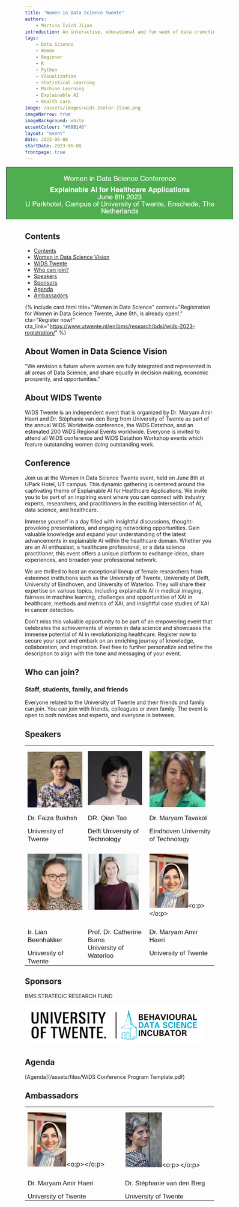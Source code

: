```yaml
---
title: "Women in Data Science Twente"
authors:
    - Martina Ivich Jijon
introduction: An interactive, educational and fun week of data crunching, modelling, (virtual) lunch workshops, and team work open to all BMS students and staff.
tags:
    - Data Science
    - Women
    - Beginner
    - R
    - Python
    - Visualization
    - Statistical Learning
    - Machine Learning
    - Explainable AI 
    - Health care 
image: /assets/images/wids-2color-1line.png
imageNarrow: true
imageBackground: white
accentColour: "#00B140"
layout: "event"
date: 2023-06-08
startDate: 2023-06-08
frontpage: true
---
```

<img alt="WIDS Twente" src="/assets/images/banner WIDS.png" style="position: relative; left: -10%; max-width: 120%" />

## Contents

- [Contents](#contents)
- [ Women in Data Science Vision](#about-women-in-data-science-vision)
- [WIDS Twente](#about-wids-twente)
- [Who can join?](#who-can-join)
- [Speakers](#speakers)
- [Sponsors](#sponsors)
- [Agenda](#agenda)
- [Ambassadors](#ambassadors)

{% include card.html title="Women in Data Science" content="Registration for Women in Data Science Twente, June 8th, is already open!." cta="Register now!" cta_link="https://www.utwente.nl/en/bms/research/bdsi/wids-2023-registration/" %} 

## About Women in Data Science Vision

"We envision a future where women are fully integrated and represented in all areas of Data Science, and share equally in decision making, economic prosperity, and opportunities." 

## About WIDS Twente 
WiDS Twente is an independent event that is organized by Dr. Maryam Amir Haeri and Dr. Stéphanie van den Berg from University of Twente as part of the annual WiDS Worldwide conference, the WiDS Datathon, and an estimated 200 WiDS Regional Events worldwide.  Everyone is invited to attend all WiDS conference and WiDS Datathon Workshop events which feature outstanding women doing outstanding work.

## Conference

Join us at the Women in Data Science Twente event, held on June 8th at UPark Hotel, UT campus. This dynamic gathering is centered around the captivating theme of Explainable AI for Healthcare Applications. We invite you to be part of an inspiring event where you can connect with industry experts, researchers, and practitioners in the exciting intersection of AI, data science, and healthcare.

Immerse yourself in a day filled with insightful discussions, thought-provoking presentations, and engaging networking opportunities. Gain valuable knowledge and expand your understanding of the latest advancements in explainable AI within the healthcare domain. Whether you are an AI enthusiast, a healthcare professional, or a data science practitioner, this event offers a unique platform to exchange ideas, share experiences, and broaden your professional network.

We are thrilled to host an exceptional lineup of female researchers from esteemed institutions such as the University of Twente, University of Delft, University of Eindhoven, and University of Waterloo. They will share their expertise on various topics, including explainable AI in medical imaging, fairness in machine learning, challenges and opportunities of XAI in healthcare, methods and metrics of XAI, and insightful case studies of XAI in cancer detection.

Don't miss this valuable opportunity to be part of an empowering event that celebrates the achievements of women in data science and showcases the immense potential of AI in revolutionizing healthcare. Register now to secure your spot and embark on an enriching journey of knowledge, collaboration, and inspiration.
Feel free to further personalize and refine the description to align with the tone and messaging of your event.

## Who can join?

### Staff, students, family, and friends

Everyone related to the University of Twente and their friends and family can join. You can join with friends, colleagues or even family. The event is open to both novices and experts, and everyone in between.

## Speakers 

<table class="MsoTableGrid" border="0" cellspacing="0" cellpadding="0" style="border-collapse:collapse;border:none;mso-yfti-tbllook:1184;mso-padding-alt:
 0cm 5.4pt 0cm 5.4pt;mso-border-insideh:none;mso-border-insidev:none">
 <tbody><tr style="mso-yfti-irow:0;mso-yfti-firstrow:yes">
  <td width="214" valign="top" style="width:160.8pt;padding:0cm 5.4pt 0cm 5.4pt">
  <p style="margin-bottom:0cm"><span style="font-size:13.0pt"><span style="mso-no-proof:yes"><!--[if gte vml 1]><v:shape id="Picture_x0020_3"
   o:spid="_x0000_i1032" type="#_x0000_t75" alt="dr. F.A. Bukhsh (Faiza) | University of Twente"
   style='width:150pt;height:150pt;visibility:visible;mso-wrap-style:square'>
   <v:imagedata src="assets/images/WIDS SPEAKERS/faiza.png"/>
  </v:shape><![endif]--><!--[if !vml]--><img width="150" height="150" src="/assets/images/WIDS SPEAKERS/faiza.png" alt="dr. F.A. Bukhsh (Faiza) | University of Twente" v:shapes="Picture_x0020_3"><!--[endif]--></span></span><span lang="EN-US" style="font-size:13.0pt;mso-ansi-language:EN-US"><o:p></o:p></span></p>
  </td>
  <td width="229" valign="top" style="width:171.85pt;padding:0cm 5.4pt 0cm 5.4pt">
  <p style="margin-bottom:0cm"><span style="font-size:13.0pt;mso-no-proof:yes"><!--[if gte vml 1]><v:shape
   id="图片_x0020_1" o:spid="_x0000_i1031" type="#_x0000_t75" alt="https://d2k0ddhflgrk1i.cloudfront.net/_processed_/2/c/csm_csm_Tao_Qian_website_photo_97956ad757_38c03c48c0.png"
   style='width:2in;height:2in;visibility:visible;mso-wrap-style:square'>
   <v:imagedata src="Explainable%20AI%20for%20Healthcare%20Applications%202.fld/image004.png"
    o:title="csm_csm_Tao_Qian_website_photo_97956ad757_38c03c48c0"/>
  </v:shape><![endif]--><!--[if !vml]--><img width="144" height="144" src="/assets/images/WIDS SPEAKERS/Qian.png" alt="DR. Qian Tao
Delft University of Technology" v:shapes="图片_x0020_1"><!--[endif]--></span><span lang="EN-US" style="font-size:
  13.0pt;mso-ansi-language:EN-US"><o:p></o:p></span></p>
  </td>
  <td width="265" valign="top" style="width:7.0cm;padding:0cm 5.4pt 0cm 5.4pt">
  <p style="margin-bottom:0cm"><span style="font-size:13.0pt"><span style="mso-no-proof:yes"><!--[if gte vml 1]><v:shape id="Picture_x0020_2"
   o:spid="_x0000_i1030" type="#_x0000_t75" alt="Maryam Tavakol" style='width:149pt;
   height:149pt;visibility:visible;mso-wrap-style:square'>
   <v:imagedata src="Explainable%20AI%20for%20Healthcare%20Applications%202.fld/image005.jpg"
    o:href="https://maryamtavakol.com/assets/images/bio-photo.jpg"/>
  </v:shape><![endif]--><!--[if !vml]--><img width="149" height="149" src="/assets/images/WIDS SPEAKERS/Maryam Tavakol.png" alt="Maryam Tavakol" v:shapes="Picture_x0020_2"><!--[endif]--></span></span><span lang="EN-US" style="font-size:13.0pt;mso-ansi-language:EN-US"><o:p></o:p></span></p>
  </td>
 </tr>
 <tr style="mso-yfti-irow:1">
  <td width="214" valign="top" style="width:160.8pt;padding:0cm 5.4pt 0cm 5.4pt">
  <p style="margin-bottom:0cm"><span lang="EN-US" style="font-size:13.0pt;
  font-family:Helvetica;mso-ansi-language:EN-US">Dr. Faiza <span class="SpellE">Bukhsh</span><o:p></o:p></span></p>
  <p style="margin-bottom:0cm"><span lang="EN-US" style="font-size:13.0pt;
  font-family:Helvetica;mso-ansi-language:EN-US;mso-no-proof:yes">University of
  Twente</span><span lang="EN-US" style="font-size:13.0pt;font-family:Helvetica;
  mso-ansi-language:EN-US"><o:p></o:p></span></p>
  </td>
  <td width="229" valign="top" style="width:171.85pt;padding:0cm 5.4pt 0cm 5.4pt">
  <p style="margin-bottom:0cm"><span lang="EN-US" style="font-size:13.0pt;
  font-family:Helvetica;mso-ansi-language:EN-US">DR. Qian Tao<o:p></o:p></span></p>
  <p class="MsoNormal"><span style="font-size:13.0pt;font-family:Helvetica;
  mso-bidi-font-family:Arial;color:black">Delft University of Technology <o:p></o:p></span></p>
  </td>
  <td width="265" valign="top" style="width:7.0cm;padding:0cm 5.4pt 0cm 5.4pt">
  <p style="margin-bottom:0cm"><span lang="EN-US" style="font-size:13.0pt;
  font-family:Helvetica;mso-ansi-language:EN-US;mso-no-proof:yes">Dr. Maryam
  Tavakol <o:p></o:p></span></p>
  <p class="MsoNormal"><span style="font-size:13.0pt;font-family:Helvetica;
  mso-bidi-font-family:Arial;color:#202124">Eindhoven University of Technology<o:p></o:p></span></p>
  </td>
 </tr>
 <tr style="mso-yfti-irow:2">
  <td width="214" valign="top" style="width:160.8pt;padding:0cm 5.4pt 0cm 5.4pt">
  <p style="margin-bottom:0cm"><span style="font-size:13.0pt;font-family:Helvetica"><span style="mso-no-proof:yes"><!--[if gte vml 1]><v:shape id="Picture_x0020_7"
   o:spid="_x0000_i1029" type="#_x0000_t75" alt="ir. L. Beenhakker (Lian) | Universiteit Twente"
   style='width:150pt;height:150pt;visibility:visible;mso-wrap-style:square'>
   <v:imagedata src="Explainable%20AI%20for%20Healthcare%20Applications%202.fld/image006.jpg"
    o:href="https://personen.utwente.nl/l.beenhakker/picture.jpg"/>
  </v:shape><![endif]--><!--[if !vml]--><img width="150" height="150" src="/assets/images/WIDS SPEAKERS/lian.png" alt="ir. L. Beenhakker (Lian) | Universiteit Twente" v:shapes="Picture_x0020_7"><!--[endif]--></span></span><span lang="EN-US" style="font-size:13.0pt;font-family:Helvetica;mso-ansi-language:
  EN-US"><o:p></o:p></span></p>
  </td>
  <td width="229" valign="top" style="width:171.85pt;padding:0cm 5.4pt 0cm 5.4pt">
  <p style="margin-bottom:0cm"><span style="font-size:13.0pt;font-family:Helvetica"><span style="mso-no-proof:yes"><!--[if gte vml 1]><v:shape id="Picture_x0020_5"
   o:spid="_x0000_i1028" type="#_x0000_t75" alt="Catherine Burns" style='width:135pt;
   height:149pt;visibility:visible;mso-wrap-style:square'>
   <v:imagedata src="Explainable%20AI%20for%20Healthcare%20Applications%202.fld/image007.jpg"
    o:href="https://uwaterloo.ca/research/sites/ca.research/files/resize/uploads/images/clc_9511-220x243.jpg"/>
  </v:shape><![endif]--><!--[if !vml]--><img width="135" height="149" src="/assets/images/WIDS SPEAKERS/catherine.png" alt="Catherine Burns" v:shapes="Picture_x0020_5"><!--[endif]--></span></span><span lang="EN-US" style="font-size:13.0pt;font-family:Helvetica;mso-ansi-language:
  EN-US"><o:p></o:p></span></p>
  </td>
  <td width="265" valign="top" style="width:7.0cm;padding:0cm 5.4pt 0cm 5.4pt">
  <p style="margin-bottom:0cm"><span lang="EN-US" style="font-size:13.0pt;
  font-family:Helvetica;mso-ansi-language:EN-US;mso-no-proof:yes"><!--[if gte vml 1]><v:shape
   id="Picture_x0020_211443087" o:spid="_x0000_i1027" type="#_x0000_t75" alt="A person smiling at the camera&#10;&#10;Description automatically generated with low confidence"
   style='width:103pt;height:2in;visibility:visible;mso-wrap-style:square'>
   <v:imagedata src="Explainable%20AI%20for%20Healthcare%20Applications%202.fld/image008.jpg"
    o:title="A person smiling at the camera&#10;&#10;Description automatically generated with low confidence"/>
  </v:shape><![endif]--><!--[if !vml]--><img width="103" height="144" src="/assets/images/WIDS SPEAKERS/maryam amir.png" alt="A person smiling at the camera

Description automatically generated with low confidence" v:shapes="Picture_x0020_211443087"><!--[endif]--></span><span lang="EN-US" style="font-size:13.0pt;font-family:Helvetica;mso-ansi-language:EN-US"><o:p></o:p></span></p>
  </td>
 </tr>
 <tr style="mso-yfti-irow:3;mso-yfti-lastrow:yes">
  <td width="214" valign="top" style="width:160.8pt;padding:0cm 5.4pt 0cm 5.4pt">
  <p style="margin-bottom:0cm"><span lang="EN-US" style="font-size:13.0pt;
  font-family:Helvetica;mso-ansi-language:EN-US">Ir. Lian </span><span style="font-size:13.0pt;font-family:Helvetica;mso-bidi-font-family:Arial;
  color:black">Beenhakker<o:p></o:p></span></p>
  <p style="margin-bottom:0cm"><span lang="EN-US" style="font-size:13.0pt;
  font-family:Helvetica;mso-ansi-language:EN-US;mso-no-proof:yes">University of
  Twente</span><span lang="FA" dir="RTL" style="font-size:13.0pt;mso-ascii-font-family:
  Helvetica;mso-hansi-font-family:Helvetica;mso-ansi-language:EN-US;mso-bidi-language:
  FA"><o:p></o:p></span></p>
  </td>
  <td width="229" valign="top" style="width:171.85pt;padding:0cm 5.4pt 0cm 5.4pt">
  <p style="margin-bottom:0cm"><span lang="EN-US" style="font-size:13.0pt;
  font-family:Helvetica;mso-ansi-language:EN-US">Prof. Dr. Catherine Burns<br>
  University of Waterloo<o:p></o:p></span></p>
  </td>
  <td width="265" valign="top" style="width:7.0cm;padding:0cm 5.4pt 0cm 5.4pt">
  <p style="margin-bottom:0cm"><span lang="EN-US" style="font-size:13.0pt;
  font-family:Helvetica;mso-ansi-language:EN-US;mso-no-proof:yes">Dr. Maryam
  Amir Haeri<o:p></o:p></span></p>
  <p style="margin-bottom:0cm"><span lang="EN-US" style="font-size:13.0pt;
  font-family:Helvetica;mso-ansi-language:EN-US;mso-no-proof:yes">University of
  Twente<o:p></o:p></span></p>
  </td>
 </tr>
</tbody></table>

## Sponsors 
BMS STRATEGIC RESEARCH FUND

<img alt="Behavioral Data Science incubator" src="/assets/images/logo-utwente-bdsi.png" style="position: relative; max-width: 120%" />


## Agenda
[Agenda](/assets/files/WiDS Conference Program Template.pdf)


## Ambassadors 

<table class="MsoTableGrid" border="0" cellspacing="0" cellpadding="0" style="border-collapse:collapse;border:none;mso-yfti-tbllook:1184;mso-padding-alt:
 0cm 5.4pt 0cm 5.4pt;mso-border-insideh:none;mso-border-insidev:none">
 <tbody><tr style="mso-yfti-irow:0;mso-yfti-firstrow:yes">
  <td width="312" valign="top" style="width:233.65pt;padding:0cm 5.4pt 0cm 5.4pt">
  <p style="margin-bottom:0cm"><span lang="EN-US" style="font-size:13.0pt;
  mso-ansi-language:EN-US;mso-no-proof:yes"><!--[if gte vml 1]><v:shape id="Picture_x0020_6"
   o:spid="_x0000_i1026" type="#_x0000_t75" alt="A person smiling at the camera&#10;&#10;Description automatically generated with low confidence"
   style='width:103pt;height:2in;visibility:visible;mso-wrap-style:square'>
   <v:imagedata src="Explainable%20AI%20for%20Healthcare%20Applications%202.fld/image008.jpg"
    o:title="A person smiling at the camera&#10;&#10;Description automatically generated with low confidence"/>
  </v:shape><![endif]--><!--[if !vml]--><img width="103" height="144" src="/assets/images/WIDS SPEAKERS/maryam amir.png" alt="A person smiling at the camera

Description automatically generated with low confidence" v:shapes="Picture_x0020_6"><!--[endif]--></span><span lang="EN-US" style="font-size:13.0pt;mso-ansi-language:EN-US"><o:p></o:p></span></p>
  </td>
  <td width="290" valign="top" style="width:217.15pt;padding:0cm 5.4pt 0cm 5.4pt">
  <p style="margin-bottom:0cm"><span lang="EN-US" style="font-size:13.0pt;
  mso-ansi-language:EN-US;mso-no-proof:yes"><!--[if gte vml 1]><v:shape id="Picture_x0020_1"
   o:spid="_x0000_i1025" type="#_x0000_t75" alt="A close-up of a person smiling&#10;&#10;Description automatically generated with medium confidence"
   style='width:98pt;height:146pt;visibility:visible;mso-wrap-style:square'>
   <v:imagedata src="Explainable%20AI%20for%20Healthcare%20Applications%202.fld/image009.png"
    o:title="A close-up of a person smiling&#10;&#10;Description automatically generated with medium confidence"/>
  </v:shape><![endif]--><!--[if !vml]--><img width="98" height="146" src="/assets/images/WIDS SPEAKERS/stephanie .png" alt="A close-up of a person smiling

Description automatically generated with medium confidence" v:shapes="Picture_x0020_1"><!--[endif]--></span><span lang="EN-US" style="font-size:13.0pt;mso-ansi-language:EN-US"><o:p></o:p></span></p>
  </td>
 </tr>
 <tr style="mso-yfti-irow:1;mso-yfti-lastrow:yes">
  <td width="312" valign="top" style="width:233.65pt;padding:0cm 5.4pt 0cm 5.4pt">
  <p style="margin-bottom:0cm"><span lang="EN-US" style="font-size:13.0pt;
  font-family:Helvetica;mso-ansi-language:EN-US;mso-no-proof:yes">Dr. Maryam
  Amir Haeri<o:p></o:p></span></p>
  <p style="margin-bottom:0cm"><span lang="EN-US" style="font-size:13.0pt;
  font-family:Helvetica;mso-ansi-language:EN-US;mso-no-proof:yes">University of
  Twente<o:p></o:p></span></p>
  </td>
  <td width="290" valign="top" style="width:217.15pt;padding:0cm 5.4pt 0cm 5.4pt">
  <p style="margin-bottom:0cm"><span lang="EN-US" style="font-size:13.0pt;
  font-family:Helvetica;mso-ansi-language:EN-US">Dr. Stéphanie van den Berg<o:p></o:p></span></p>
  <p style="margin-bottom:0cm"><span lang="EN-US" style="font-size:13.0pt;
  font-family:Helvetica;mso-ansi-language:EN-US;mso-no-proof:yes">University of
  Twente</span><span lang="EN-US" style="font-size:13.0pt;font-family:Helvetica;
  mso-ansi-language:EN-US"><o:p></o:p></span></p>
  </td>
 </tr>
</tbody></table>

